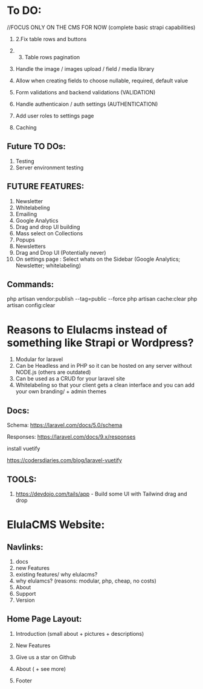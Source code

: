# To DO:

//FOCUS ONLY ON THE CMS FOR NOW (complete basic strapi capabilities)

1. 2.Fix table rows and buttons
1. 3. Table rows pagination
1. Handle the image / images upload / field / media library
1. Allow when creating fields to choose nullable, required, default value

1. Form validations and backend validations (VALIDATION)
1. Handle authenticaion / auth settings (AUTHENTICATION)
1. Add user roles to settings page
1. Caching

## Future TO DOs:

1. Testing
2. Server environment testing

## FUTURE FEATURES:

1. Newsletter
2. Whitelabeling
3. Emailing
4. Google Analytics
5. Drag and drop UI building
6. Mass select on Collections
7. Popups
8. Newsletters
9. Drag and Drop UI (Potentially never)
10. On settings page : Select whats on the Sidebar (Google Analytics; Newsletter; whitelabeling)

## Commands:

php artisan vendor:publish --tag=public --force
php artisan cache:clear
php artisan config:clear

# Reasons to Elulacms instead of something like Strapi or Wordpress?

1. Modular for laravel
2. Can be Headless and in PHP so it can be hosted on any server without NODE.js (others are outdated)
3. Can be used as a CRUD for your laravel site
4. Whitelabeling so that your client gets a clean interface and you can add your own branding/ + admin themes

## Docs:

Schema:
https://laravel.com/docs/5.0/schema

Responses:
https://laravel.com/docs/9.x/responses

install vuetify

https://codersdiaries.com/blog/laravel-vuetify

## TOOLS:

1.  https://devdojo.com/tails/app - Build some UI with Tailwind drag and drop

# ElulaCMS Website:

## Navlinks:

1. docs
2. new Features
3. existing features/ why elulacms?
4. why elulamcs? (reasons: modular, php, cheap, no costs)
5. About
6. Support
7. Version

## Home Page Layout:

1. Introduction (small about + pictures + descriptions)

2. New Features

3. Give us a star on Github

4. About ( + see more)

5. Footer
